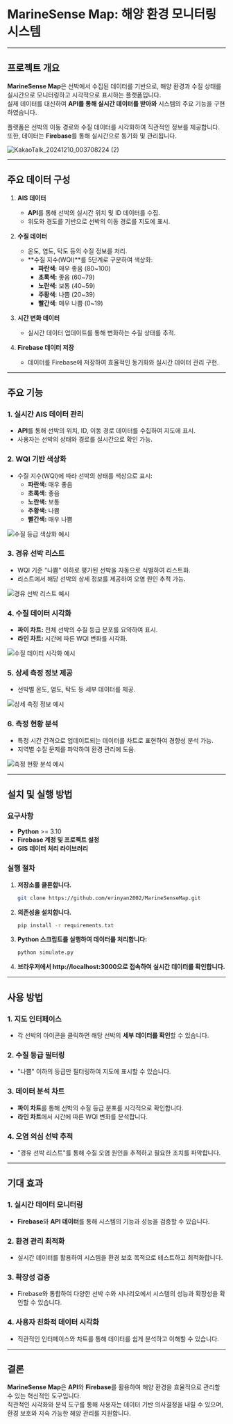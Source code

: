 # **MarineSense Map: 해양 환경 모니터링 시스템**

---

## **프로젝트 개요**

**MarineSense Map**은 선박에서 수집된 데이터를 기반으로, 해양 환경과 수질 상태를 실시간으로 모니터링하고 시각적으로 표시하는 플랫폼입니다.  
실제 데이터를 대신하여 **API를 통해 실시간 데이터를 받아와** 시스템의 주요 기능을 구현하였습니다.  

플랫폼은 선박의 이동 경로와 수질 데이터를 시각화하여 직관적인 정보를 제공합니다. 또한, 데이터는 **Firebase**를 통해 실시간으로 동기화 및 관리됩니다.

![KakaoTalk_20241210_003708224 (2)](https://github.com/user-attachments/assets/7f1db221-bbe7-454b-9095-5f1b7962b54c)


---

## **주요 데이터 구성**

1. **AIS 데이터**
   - **API**를 통해 선박의 실시간 위치 및 ID 데이터를 수집.
   - 위도와 경도를 기반으로 선박의 이동 경로를 지도에 표시.

2. **수질 데이터**
   - 온도, 염도, 탁도 등의 수질 정보를 처리.
   - **수질 지수(WQI)**를 5단계로 구분하여 색상화:
     - **파란색:** 매우 좋음 (80~100)
     - **초록색:** 좋음 (60~79)
     - **노란색:** 보통 (40~59)
     - **주황색:** 나쁨 (20~39)
     - **빨간색:** 매우 나쁨 (0~19)

3. **시간 변화 데이터**
   - 실시간 데이터 업데이트를 통해 변화하는 수질 상태를 추적.

4. **Firebase 데이터 저장**
   - 데이터를 Firebase에 저장하여 효율적인 동기화와 실시간 데이터 관리 구현.

---

## **주요 기능**

### **1. 실시간 AIS 데이터 관리**
- **API**를 통해 선박의 위치, ID, 이동 경로 데이터를 수집하여 지도에 표시.
- 사용자는 선박의 상태와 경로를 실시간으로 확인 가능.

### **2. WQI 기반 색상화**
- 수질 지수(WQI)에 따라 선박의 상태를 색상으로 표시:
  - **파란색:** 매우 좋음  
  - **초록색:** 좋음  
  - **노란색:** 보통  
  - **주황색:** 나쁨  
  - **빨간색:** 매우 나쁨  

![수질 등급 색상화 예시](https://github.com/user-attachments/assets/3d9fc08a-80b6-4b31-827a-74f962c43b61)

### **3. 경유 선박 리스트**
- WQI 기준 "나쁨" 이하로 평가된 선박을 자동으로 식별하여 리스트화.
- 리스트에서 해당 선박의 상세 정보를 제공하여 오염 원인 추적 가능.

![경유 선박 리스트 예시](https://github.com/user-attachments/assets/90a159be-4f48-4389-9662-d81879b29eb0)

### **4. 수질 데이터 시각화**
- **파이 차트:** 전체 선박의 수질 등급 분포를 요약하여 표시.
- **라인 차트:** 시간에 따른 WQI 변화를 시각화.

![수질 데이터 시각화 예시](https://github.com/user-attachments/assets/a37db440-0824-43a2-a55d-c8d950c8b01d)

### **5. 상세 측정 정보 제공**
- 선박별 온도, 염도, 탁도 등 세부 데이터를 제공.

![상세 측정 정보 예시](https://github.com/user-attachments/assets/7e48fc32-ed0b-415e-91d3-ce281a19a288)

### **6. 측정 현황 분석**
- 특정 시간 간격으로 업데이트되는 데이터를 차트로 표현하여 경향성 분석 가능.
- 지역별 수질 문제를 파악하여 환경 관리에 도움.

![측정 현황 분석 예시](https://github.com/user-attachments/assets/ab509d3d-de39-4067-8ef2-86045ff8bd15)

---

## **설치 및 실행 방법**

### **요구사항**
- **Python** >= 3.10
- **Firebase 계정 및 프로젝트 설정**
- **GIS 데이터 처리 라이브러리**

### **실행 절차**
1. **저장소를 클론합니다.**
   ```bash
   git clone https://github.com/erinyan2002/MarineSenseMap.git

   
2. **의존성을 설치합니다.**
   ```bash
   pip install -r requirements.txt


3. **Python 스크립트를 실행하여 데이터를 처리합니다:**
   ```bash
   python simulate.py
   
4. **브라우저에서 **http://localhost:3000**으로 접속하여 실시간 데이터를 확인합니다.**

---

## **사용 방법**


### **1. 지도 인터페이스**
- 각 선박의 아이콘을 클릭하면 해당 선박의 **세부 데이터를 확인**할 수 있습니다.

### **2. 수질 등급 필터링**
- "나쁨" 이하의 등급만 필터링하여 지도에 표시할 수 있습니다.

### **3. 데이터 분석 차트**
- **파이 차트**를 통해 선박의 수질 등급 분포를 시각적으로 확인합니다.
- **라인 차트**에서 시간에 따른 WQI 변화를 분석합니다.

### **4. 오염 의심 선박 추적**
- "경유 선박 리스트"를 통해 수질 오염 원인을 추적하고 필요한 조치를 파악합니다.

---

## **기대 효과**

### **1. 실시간 데이터 모니터링**
- **Firebase**와 **API 데이터**를 통해 시스템의 기능과 성능을 검증할 수 있습니다.

### **2. 환경 관리 최적화**
- 실시간 데이터를 활용하여 시스템을 환경 보호 목적으로 테스트하고 최적화합니다.

### **3. 확장성 검증**
- Firebase와 통합하여 다양한 선박 수와 시나리오에서 시스템의 성능과 확장성을 확인할 수 있습니다.

### **4. 사용자 친화적 데이터 시각화**
- 직관적인 인터페이스와 차트를 통해 데이터를 쉽게 분석하고 이해할 수 있습니다.

---

## **결론**

**MarineSense Map**은 **API**와 **Firebase**를 활용하여 해양 환경을 효율적으로 관리할 수 있는 혁신적인 도구입니다.  
직관적인 시각화와 분석 도구를 통해 사용자는 데이터 기반 의사결정을 내릴 수 있으며, 환경 보호와 지속 가능한 해양 관리를 지원합니다.





